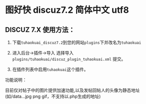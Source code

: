# 图好快  discuz7.2 简体中文 utf8

## DISCUZ 7.X 使用方法：

1. 下载`tuhaokuai_discuz7.2`到您的网站`plugins`下并改名为`tuhaokuai`

2. 进入后台->插件->导入 选择导入 `plugins/tuhaokuai/discuz_plugin_tuhaokuai.xml`  提交。

3. 在插件列表中启用`tuhaokuai`这个插件。

功能说明：

目前仅对帖子中的图片提供加速功能,以及发帖回帖人的头像为静态地址(如/data...jpg png gif，不支持以.php生成的地址)


